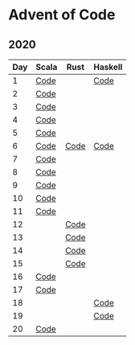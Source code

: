 # Advent of Code

## 2020

| Day | Scala                                            | Rust                                   | Haskell                            |
| --- | ------------------------------------------------ | -------------------------------------- | ---------------------------------- |
|   1 | [Code](2020/scala/src/main/scala/Advent01.scala) |                                        | [Code](2020/haskell/day01/Main.hs) |
|   2 | [Code](2020/scala/src/main/scala/Advent02.scala) |                                        |                                    |
|   3 | [Code](2020/scala/src/main/scala/Advent03.scala) |                                        |                                    |
|   4 | [Code](2020/scala/src/main/scala/Advent04.scala) |                                        |                                    |
|   5 | [Code](2020/scala/src/main/scala/Advent05.scala) |                                        |                                    |  
|   6 | [Code](2020/scala/src/main/scala/Advent06.scala) | [Code](2020/rust/src/bin/advent_06.rs) | [Code](2020/haskell/day06/Main.hs) |
|   7 | [Code](2020/scala/src/main/scala/Advent07.scala) |                                        |                                    |
|   8 | [Code](2020/scala/src/main/scala/Advent08.scala) |                                        |                                    |
|   9 | [Code](2020/scala/src/main/scala/Advent09.scala) |                                        |                                    |
|  10 | [Code](2020/scala/src/main/scala/Advent10.scala) |                                        |                                    |
|  11 | [Code](2020/scala/src/main/scala/Advent11.scala) |                                        |                                    |
|  12 |                                                  | [Code](2020/rust/src/bin/advent_12.rs) |                                    |
|  13 |                                                  | [Code](2020/rust/src/bin/advent_13.rs) |                                    |
|  14 |                                                  | [Code](2020/rust/src/bin/advent_14.rs) |                                    |
|  15 |                                                  | [Code](2020/rust/src/bin/advent_15.rs) |                                    |
|  16 | [Code](2020/scala/src/main/scala/Advent16.scala) |                                        |                                    |
|  17 | [Code](2020/scala/src/main/scala/Advent17.scala) |                                        |                                    |
|  18 |                                                  |                                        | [Code](2020/haskell/day18/Main.hs) |
|  19 |                                                  |                                        | [Code](2020/haskell/day19/Main.hs) |
|  20 | [Code](2020/scala/src/main/scala/Advent20.scala) |                                        |                                    |
